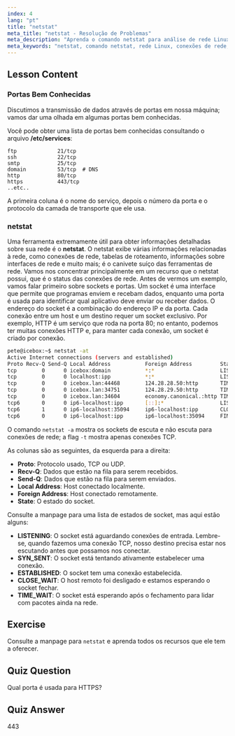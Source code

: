 ```yaml
---
index: 4
lang: "pt"
title: "netstat"
meta_title: "netstat - Resolução de Problemas"
meta_description: "Aprenda o comando netstat para análise de rede Linux. Entenda conexões de rede, portas e sockets com este guia para iniciantes."
meta_keywords: "netstat, comando netstat, rede Linux, conexões de rede, tutorial Linux, iniciante, guia"
---
```


## Lesson Content

### Portas Bem Conhecidas

Discutimos a transmissão de dados através de portas em nossa máquina; vamos dar uma olhada em algumas portas bem conhecidas.

Você pode obter uma lista de portas bem conhecidas consultando o arquivo **/etc/services**:

```plaintext
ftp             21/tcp
ssh             22/tcp
smtp            25/tcp
domain          53/tcp  # DNS
http            80/tcp
https           443/tcp
..etc..
```

A primeira coluna é o nome do serviço, depois o número da porta e o protocolo da camada de transporte que ele usa.

### netstat

Uma ferramenta extremamente útil para obter informações detalhadas sobre sua rede é o **netstat**. O netstat exibe várias informações relacionadas à rede, como conexões de rede, tabelas de roteamento, informações sobre interfaces de rede e muito mais; é o canivete suíço das ferramentas de rede. Vamos nos concentrar principalmente em um recurso que o netstat possui, que é o status das conexões de rede. Antes de vermos um exemplo, vamos falar primeiro sobre sockets e portas. Um socket é uma interface que permite que programas enviem e recebam dados, enquanto uma porta é usada para identificar qual aplicativo deve enviar ou receber dados. O endereço do socket é a combinação do endereço IP e da porta. Cada conexão entre um host e um destino requer um socket exclusivo. Por exemplo, HTTP é um serviço que roda na porta 80; no entanto, podemos ter muitas conexões HTTP e, para manter cada conexão, um socket é criado por conexão.

```bash
pete@icebox:~$ netstat -at
Active Internet connections (servers and established)
Proto Recv-Q Send-Q Local Address           Foreign Address         State
tcp        0      0 icebox:domain           *:*                     LISTEN
tcp        0      0 localhost:ipp           *:*                     LISTEN
tcp        0      0 icebox.lan:44468        124.28.28.50:http       TIME_WAIT
tcp        0      0 icebox.lan:34751        124.28.29.50:http       TIME_WAIT
tcp        0      0 icebox.lan:34604        economy.canonical.:http TIME_WAIT
tcp6       0      0 ip6-localhost:ipp       [::]:*                  LISTEN
tcp6       1      0 ip6-localhost:35094     ip6-localhost:ipp       CLOSE_WAIT
tcp6       0      0 ip6-localhost:ipp       ip6-localhost:35094     FIN_WAIT2
```

O comando `netstat -a` mostra os sockets de escuta e não escuta para conexões de rede; a flag `-t` mostra apenas conexões TCP.

As colunas são as seguintes, da esquerda para a direita:

- **Proto**: Protocolo usado, TCP ou UDP.
- **Recv-Q**: Dados que estão na fila para serem recebidos.
- **Send-Q**: Dados que estão na fila para serem enviados.
- **Local Address**: Host conectado localmente.
- **Foreign Address**: Host conectado remotamente.
- **State**: O estado do socket.

Consulte a manpage para uma lista de estados de socket, mas aqui estão alguns:

- **LISTENING**: O socket está aguardando conexões de entrada. Lembre-se, quando fazemos uma conexão TCP, nosso destino precisa estar nos escutando antes que possamos nos conectar.
- **SYN_SENT**: O socket está tentando ativamente estabelecer uma conexão.
- **ESTABLISHED**: O socket tem uma conexão estabelecida.
- **CLOSE_WAIT**: O host remoto foi desligado e estamos esperando o socket fechar.
- **TIME_WAIT**: O socket está esperando após o fechamento para lidar com pacotes ainda na rede.

## Exercise

Consulte a manpage para `netstat` e aprenda todos os recursos que ele tem a oferecer.

## Quiz Question

Qual porta é usada para HTTPS?

## Quiz Answer

443
